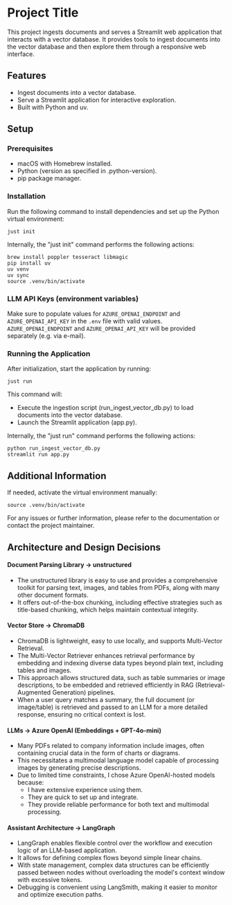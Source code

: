# Project Title

This project ingests documents and serves a Streamlit web application that interacts with a vector database. It provides tools to ingest documents into the vector database and then explore them through a responsive web interface.

## Features

- Ingest documents into a vector database.
- Serve a Streamlit application for interactive exploration.
- Built with Python and uv.

## Setup

### Prerequisites

- macOS with Homebrew installed.
- Python (version as specified in .python-version).
- pip package manager.

### Installation

Run the following command to install dependencies and set up the Python virtual environment:

    just init

Internally, the "just init" command performs the following actions:

    brew install poppler tesseract libmagic
    pip install uv
    uv venv
    uv sync
    source .venv/bin/activate

### LLM API Keys (environment variables)

Make sure to populate values for `AZURE_OPENAI_ENDPOINT` and `AZURE_OPENAI_API_KEY`  in the `.env` file with valid values.
`AZURE_OPENAI_ENDPOINT` and `AZURE_OPENAI_API_KEY` will be provided separately (e.g. via e-mail).

### Running the Application

After initialization, start the application by running:

    just run

This command will:
- Execute the ingestion script (run_ingest_vector_db.py) to load documents into the vector database.
- Launch the Streamlit application (app.py).

Internally, the "just run" command performs the following actions:

    python run_ingest_vector_db.py
    streamlit run app.py


## Additional Information

If needed, activate the virtual environment manually:

    source .venv/bin/activate

For any issues or further information, please refer to the documentation or contact the project maintainer.


## Architecture and Design Decisions
#### Document Parsing Library → unstructured
- The unstructured library is easy to use and provides a comprehensive toolkit for parsing text, images, and tables from PDFs, along with many other document formats.
- It offers out-of-the-box chunking, including effective strategies such as title-based chunking, which helps maintain contextual integrity.

#### Vector Store → ChromaDB
- ChromaDB is lightweight, easy to use locally, and supports Multi-Vector Retrieval.
- The Multi-Vector Retriever enhances retrieval performance by embedding and indexing diverse data types beyond plain text, including tables and images.
- This approach allows structured data, such as table summaries or image descriptions, to be embedded and retrieved efficiently in RAG (Retrieval-Augmented Generation) pipelines.
- When a user query matches a summary, the full document (or image/table) is retrieved and passed to an LLM for a more detailed response, ensuring no critical context is lost.

#### LLMs → Azure OpenAI (Embeddings + GPT-4o-mini)
- Many PDFs related to company information include images, often containing crucial data in the form of charts or diagrams.
- This necessitates a multimodal language model capable of processing images by generating precise descriptions.
- Due to limited time constraints, I chose Azure OpenAI-hosted models because:
    - I have extensive experience using them.
    - They are quick to set up and integrate.
    - They provide reliable performance for both text and multimodal processing.

#### Assistant Architecture → LangGraph
- LangGraph enables flexible control over the workflow and execution logic of an LLM-based application.
- It allows for defining complex flows beyond simple linear chains.
- With state management, complex data structures can be efficiently passed between nodes without overloading the model's context window with excessive tokens.
- Debugging is convenient using LangSmith, making it easier to monitor and optimize execution paths.
